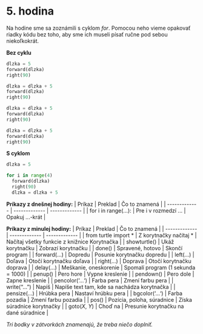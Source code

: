 # 5. hodina

Na hodine sme sa zoznámili s cyklom *for*. Pomocou neho vieme opakovať riadky kódu bez toho, aby sme ich museli písať ručne pod sebou niekoľkokrát.

**Bez cyklu**
```python
dlzka = 5
forward(dlzka)
right(90)

dlzka = dlzka + 5
forward(dlzka)
right(90)

dlzka = dlzka + 5
forward(dlzka)
right(90)

dlzka = dlzka + 5
forward(dlzka)
right(90)
```

**S cyklom**
```python
dlzka = 5

for i in range(4)
  forward(dlzka)
  right(90)
  dlzka = dlzka + 5
```


**Príkazy z dnešnej hodiny:**
| Príkaz  | Preklad | Čo to znamená |
| ------------- | ------------- | ------------- |
| for i in range(...):  | Pre i v rozmedzí ...  | Opakuj ...-krát |

**Príkazy z minulej hodiny:**
| Príkaz  | Preklad | Čo to znamená |
| ------------- | ------------- | ------------- |
| from turtle import *  | Z korytnačky načítaj *  | Načítaj všetky funkcie z knižnice Korytnačka |
| showturtle()  | Ukáž korytnačku  | Zobrazí korytnačku |
| done()  | Spravené, hotovo  | Skončí program |
| forward(...)  | Dopredu  | Posunie korytnačku dopredu |
| left(...)  | Doľava  | Otočí korytnačku doľava |
| right(...)  | Doprava  | Otočí korytnačku doprava |
| delay(...)  | Meškanie, oneskorenie  | Spomalí program (1 sekunda = 1000) |
| penup()  | Pero hore  | Vypne kreslenie |
| pendown()  | Pero dole  | Zapne kreslenie |
| pencolor(‘...‘)  | Farba pera  | Zmení farbu pera |
| write(“…”)  | Napíš  |	Napíše text tam, kde sa nachádza korytnačka |
| pensize(...)  | Hrúbka pera  | Nastaví hrúbku pera |
| bgcolor(‘...‘)  | Farba pozadia  | Zmení farbu pozadia |
| pos()  | Pozícia, poloha, súradnice | Získa súradnice korytnačky |
| goto(*X*, *Y*)  | Choď na  | Presunie korytnačku na dané súradnice |

*Tri bodky v zátvorkách znamenajú, že treba niečo doplniť.*
